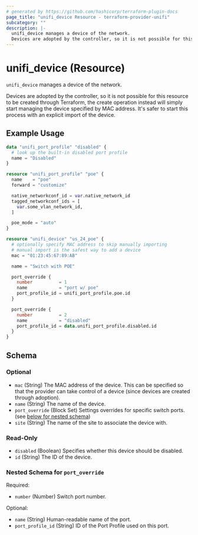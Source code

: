 ```yaml
---
# generated by https://github.com/hashicorp/terraform-plugin-docs
page_title: "unifi_device Resource - terraform-provider-unifi"
subcategory: ""
description: |-
  unifi_device manages a device of the network.
  Devices are adopted by the controller, so it is not possible for this resource to be created through Terraform, the create operation instead will simply start managing the device specified by MAC address. It's safer to start this process with an explicit import of the device.
---
```


# unifi_device (Resource)

`unifi_device` manages a device of the network.

Devices are adopted by the controller, so it is not possible for this resource to be created through Terraform, the create operation instead will simply start managing the device specified by MAC address. It's safer to start this process with an explicit import of the device.

## Example Usage

```terraform
data "unifi_port_profile" "disabled" {
  # look up the built-in disabled port profile
  name = "Disabled"
}

resource "unifi_port_profile" "poe" {
  name    = "poe"
  forward = "customize"

  native_networkconf_id = var.native_network_id
  tagged_networkconf_ids = [
    var.some_vlan_network_id,
  ]

  poe_mode = "auto"
}

resource "unifi_device" "us_24_poe" {
  # optionally specify MAC address to skip manually importing
  # manual import is the safest way to add a device
  mac = "01:23:45:67:89:AB"

  name = "Switch with POE"

  port_override {
    number          = 1
    name            = "port w/ poe"
    port_profile_id = unifi_port_profile.poe.id
  }

  port_override {
    number          = 2
    name            = "disabled"
    port_profile_id = data.unifi_port_profile.disabled.id
  }
}
```

<!-- schema generated by tfplugindocs -->
## Schema

### Optional

- `mac` (String) The MAC address of the device. This can be specified so that the provider can take control of a device (since devices are created through adoption).
- `name` (String) The name of the device.
- `port_override` (Block Set) Settings overrides for specific switch ports. (see [below for nested schema](#nestedblock--port_override))
- `site` (String) The name of the site to associate the device with.

### Read-Only

- `disabled` (Boolean) Specifies whether this device should be disabled.
- `id` (String) The ID of the device.

<a id="nestedblock--port_override"></a>
### Nested Schema for `port_override`

Required:

- `number` (Number) Switch port number.

Optional:

- `name` (String) Human-readable name of the port.
- `port_profile_id` (String) ID of the Port Profile used on this port.


